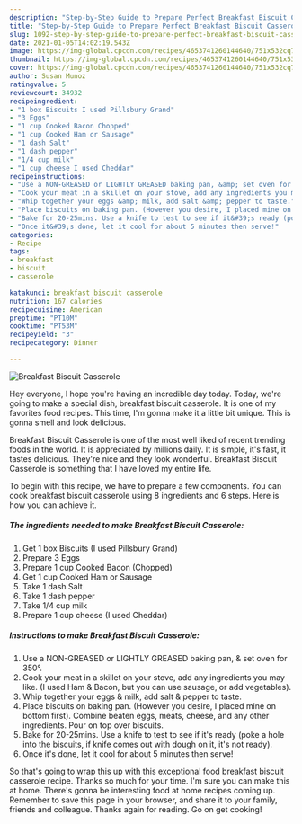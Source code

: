 ```yaml
---
description: "Step-by-Step Guide to Prepare Perfect Breakfast Biscuit Casserole"
title: "Step-by-Step Guide to Prepare Perfect Breakfast Biscuit Casserole"
slug: 1092-step-by-step-guide-to-prepare-perfect-breakfast-biscuit-casserole
date: 2021-01-05T14:02:19.543Z
image: https://img-global.cpcdn.com/recipes/4653741260144640/751x532cq70/breakfast-biscuit-casserole-recipe-main-photo.jpg
thumbnail: https://img-global.cpcdn.com/recipes/4653741260144640/751x532cq70/breakfast-biscuit-casserole-recipe-main-photo.jpg
cover: https://img-global.cpcdn.com/recipes/4653741260144640/751x532cq70/breakfast-biscuit-casserole-recipe-main-photo.jpg
author: Susan Munoz
ratingvalue: 5
reviewcount: 34932
recipeingredient:
- "1 box Biscuits I used Pillsbury Grand"
- "3 Eggs"
- "1 cup Cooked Bacon Chopped"
- "1 cup Cooked Ham or Sausage"
- "1 dash Salt"
- "1 dash pepper"
- "1/4 cup milk"
- "1 cup cheese I used Cheddar"
recipeinstructions:
- "Use a NON-GREASED or LIGHTLY GREASED baking pan, &amp; set oven for 350°."
- "Cook your meat in a skillet on your stove, add any ingredients you may like. (I used Ham &amp; Bacon, but you can use sausage, or add vegetables)."
- "Whip together your eggs &amp; milk, add salt &amp; pepper to taste."
- "Place biscuits on baking pan. (However you desire, I placed mine on bottom first). Combine beaten eggs, meats, cheese, and any other ingredients. Pour on top over biscuits."
- "Bake for 20-25mins. Use a knife to test to see if it&#39;s ready (poke a hole into the biscuits, if knife comes out with dough on it, it&#39;s not ready)."
- "Once it&#39;s done, let it cool for about 5 minutes then serve!"
categories:
- Recipe
tags:
- breakfast
- biscuit
- casserole

katakunci: breakfast biscuit casserole 
nutrition: 167 calories
recipecuisine: American
preptime: "PT10M"
cooktime: "PT53M"
recipeyield: "3"
recipecategory: Dinner

---
```



![Breakfast Biscuit Casserole](https://img-global.cpcdn.com/recipes/4653741260144640/751x532cq70/breakfast-biscuit-casserole-recipe-main-photo.jpg)

Hey everyone, I hope you're having an incredible day today. Today, we're going to make a special dish, breakfast biscuit casserole. It is one of my favorites food recipes. This time, I'm gonna make it a little bit unique. This is gonna smell and look delicious.



Breakfast Biscuit Casserole is one of the most well liked of recent trending foods in the world. It is appreciated by millions daily. It is simple, it's fast, it tastes delicious. They're nice and they look wonderful. Breakfast Biscuit Casserole is something that I have loved my entire life.


To begin with this recipe, we have to prepare a few components. You can cook breakfast biscuit casserole using 8 ingredients and 6 steps. Here is how you can achieve it.

<!--inarticleads1-->

##### The ingredients needed to make Breakfast Biscuit Casserole:

1. Get 1 box Biscuits (I used Pillsbury Grand)
1. Prepare 3 Eggs
1. Prepare 1 cup Cooked Bacon (Chopped)
1. Get 1 cup Cooked Ham or Sausage
1. Take 1 dash Salt
1. Take 1 dash pepper
1. Take 1/4 cup milk
1. Prepare 1 cup cheese (I used Cheddar)




<!--inarticleads2-->

##### Instructions to make Breakfast Biscuit Casserole:

1. Use a NON-GREASED or LIGHTLY GREASED baking pan, &amp; set oven for 350°.
1. Cook your meat in a skillet on your stove, add any ingredients you may like. (I used Ham &amp; Bacon, but you can use sausage, or add vegetables).
1. Whip together your eggs &amp; milk, add salt &amp; pepper to taste.
1. Place biscuits on baking pan. (However you desire, I placed mine on bottom first). Combine beaten eggs, meats, cheese, and any other ingredients. Pour on top over biscuits.
1. Bake for 20-25mins. Use a knife to test to see if it&#39;s ready (poke a hole into the biscuits, if knife comes out with dough on it, it&#39;s not ready).
1. Once it&#39;s done, let it cool for about 5 minutes then serve!




So that's going to wrap this up with this exceptional food breakfast biscuit casserole recipe. Thanks so much for your time. I'm sure you can make this at home. There's gonna be interesting food at home recipes coming up. Remember to save this page in your browser, and share it to your family, friends and colleague. Thanks again for reading. Go on get cooking!
